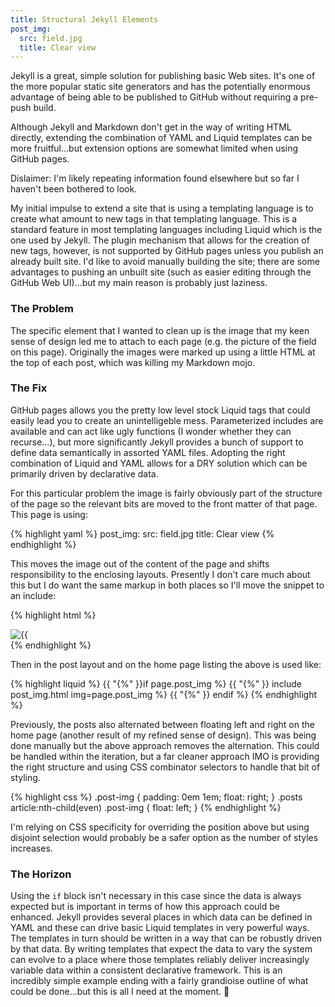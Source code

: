 ```yaml
---
title: Structural Jekyll Elements
post_img:
  src: field.jpg
  title: Clear view
---
```


Jekyll is a great, simple solution for publishing basic Web
sites. It's one of the more popular static site generators and has the
potentially enormous advantage of being able to be published to GitHub
without requiring a pre-push build.

Although Jekyll and Markdown don't get in the way of writing HTML
directly, extending the combination of YAML and Liquid templates can
be more fruitful...but extension options are somewhat limited when
using GitHub pages.

<!--more-->

Dislaimer: I'm likely repeating information found elsewhere but so far I haven't
been bothered to look.

My initial impulse to extend a site that is using a templating
language is to create what amount to new tags in that templating
language. This is a standard feature in most templating languages
including Liquid which is the one used by Jekyll. The plugin mechanism
that allows for the creation of new tags, however, is not supported by
GitHub pages unless you publish an already built site. I'd like to
avoid manually building the site; there are some
advantages to pushing an unbuilt site (such as easier editing through
the GitHub Web UI)...but my main reason is probably just laziness.

### The Problem

The specific element that I wanted to clean up is the image that my
keen sense of design led me to attach to each page
(e.g. the picture of the field on this page). Originally the images
were marked up using a little HTML at the top of each post, which was
killing my Markdown mojo.

### The Fix

GitHub pages allows you the pretty low level stock Liquid tags that
could easily lead you to create an unintelligeble mess. Parameterized
includes are available and can act like ugly functions (I wonder
whether they can recurse...), but more significantly Jekyll provides
a bunch of support to define data semantically in assorted YAML
files. Adopting the right combination of Liquid and YAML allows for a
DRY solution which can be primarily driven by declarative data.

For this particular problem the image is fairly obviously part of the
structure of the page so the relevant bits are moved to the front
matter of that page. This page is using:

{% highlight yaml %}
post_img:
  src: field.jpg
  title: Clear view
{% endhighlight %}

This moves the image out of the content of the page and shifts
responsibility to the enclosing layouts. Presently I don't care much
about this but I do want the same markup in both places so I'll move
the snippet to an include:

{% highlight html %}
<div class="post-img">
  <img src="/images/{{ "{{" }} include.img.src }}"
       title="{{ "{{" }} include.img.title }}"/>
</div>
{% endhighlight %}

Then in the post layout and on the home page listing the above is
used like:

{% highlight liquid %}
{{ "{%" }}if page.post_img %}
{{ "{%" }} include post_img.html img=page.post_img %}
{{ "{%" }} endif %}
{% endhighlight %}

Previously, the posts also alternated between floating left and right
on the home page (another result of my refined sense of design). This
was being done manually but the above approach removes the
alternation.
This could be handled within the iteration, but a far cleaner approach IMO
is providing the right structure and using CSS combinator selectors to
handle that bit of styling.

{% highlight css %}
.post-img {
    padding: 0em 1em;
    float: right;
}
.posts article:nth-child(even) .post-img {
    float: left;
}
{% endhighlight %}

I'm relying on CSS specificity for overriding the position above
but using disjoint selection would probably be a safer option as the
number of styles increases.

### The Horizon

Using the `if` block isn't necessary in this case since the data is
always expected but is important in terms of how this approach could
be enhanced. Jekyll provides several places in which data can be
defined in YAML and these can drive basic Liquid templates in very
powerful ways. The templates in turn should be written in a way that
can be robustly driven by that data. By writing templates that expect
the data to vary the system can evolve to a place where those
templates reliably deliver increasingly variable data within a
consistent declarative framework.
This is an incredibly simple example ending with
a fairly grandioise outline of what could be done...but this is all I
need at the moment. :non-potable_water:
